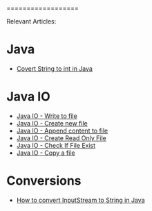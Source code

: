 ==================

Relevant Articles:

# Java

* [Covert String to int in Java](https://frontbackend.com/java/covert-string-to-int-in-java)


# Java IO

* [Java IO - Write to file](https://frontbackend.com/java/java-io-write-to-file)
* [Java IO - Create new file](https://frontbackend.com/java/java-io-create-new-file)
* [Java IO - Append content to file](https://frontbackend.com/java/java-io-append-content-to-file)
* [Java IO - Create Read Only File](https://frontbackend.com/java/java-io-create-read-only-file)
* [Java IO - Check If File Exist](https://frontbackend.com/java/java-io-check-if-file-exist)
* [Java IO - Copy a file](https://frontbackend.com/java/java-io-copy-a-file)

# Conversions

* [How to convert InputStream to String in Java](https://frontbackend.com/java/how-to-convert-inputstream-to-string-in-java)



